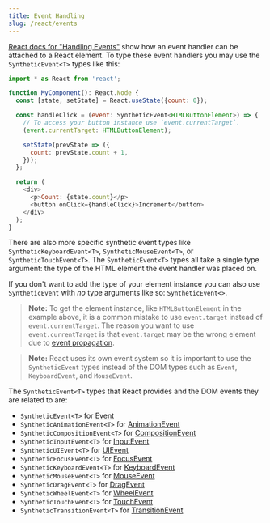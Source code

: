 ```yaml
---
title: Event Handling
slug: /react/events
---
```


[React docs for "Handling Events"][] show how an event handler can be attached to
a React element. To type these event handlers you may use the `SyntheticEvent<T>`
types like this:

[React docs for "Handling Events"]: https://reactjs.org/docs/handling-events.html

```js flow-check
import * as React from 'react';

function MyComponent(): React.Node {
  const [state, setState] = React.useState({count: 0});

  const handleClick = (event: SyntheticEvent<HTMLButtonElement>) => {
    // To access your button instance use `event.currentTarget`.
    (event.currentTarget: HTMLButtonElement);

    setState(prevState => ({
      count: prevState.count + 1,
    }));
  };

  return (
    <div>
      <p>Count: {state.count}</p>
      <button onClick={handleClick}>Increment</button>
    </div>
  );
}
```

There are also more specific synthetic event types like
`SyntheticKeyboardEvent<T>`, `SyntheticMouseEvent<T>`, or
`SyntheticTouchEvent<T>`. The `SyntheticEvent<T>` types all take a single type
argument: the type of the HTML element the event handler was placed on.

If you don't want to add the type of your element instance you can also use
`SyntheticEvent` with *no* type arguments like so: `SyntheticEvent<>`.

> **Note:** To get the element instance, like `HTMLButtonElement` in the example
> above, it is a common mistake to use `event.target` instead of
> `event.currentTarget`. The reason you want to use `event.currentTarget` is
> that `event.target` may be the wrong element due to [event propagation][].

[event propagation]: https://developer.mozilla.org/en-US/docs/Web/API/Document_Object_Model/Examples#Example_5:_Event_Propagation

> **Note:** React uses its own event system so it is important to use the
> `SyntheticEvent` types instead of the DOM types such as `Event`,
> `KeyboardEvent`, and `MouseEvent`.

The `SyntheticEvent<T>` types that React provides and the DOM events they are
related to are:

- `SyntheticEvent<T>` for [Event](https://developer.mozilla.org/en-US/docs/Web/API/Event)
- `SyntheticAnimationEvent<T>` for [AnimationEvent](https://developer.mozilla.org/en-US/docs/Web/API/AnimationEvent)
- `SyntheticCompositionEvent<T>` for [CompositionEvent](https://developer.mozilla.org/en-US/docs/Web/API/CompositionEvent)
- `SyntheticInputEvent<T>` for [InputEvent](https://developer.mozilla.org/en-US/docs/Web/API/InputEvent)
- `SyntheticUIEvent<T>` for [UIEvent](https://developer.mozilla.org/en-US/docs/Web/API/UIEvent)
- `SyntheticFocusEvent<T>` for [FocusEvent](https://developer.mozilla.org/en-US/docs/Web/API/FocusEvent)
- `SyntheticKeyboardEvent<T>` for [KeyboardEvent](https://developer.mozilla.org/en-US/docs/Web/API/KeyboardEvent)
- `SyntheticMouseEvent<T>` for [MouseEvent](https://developer.mozilla.org/en-US/docs/Web/API/MouseEvent)
- `SyntheticDragEvent<T>` for [DragEvent](https://developer.mozilla.org/en-US/docs/Web/API/DragEvent)
- `SyntheticWheelEvent<T>` for [WheelEvent](https://developer.mozilla.org/en-US/docs/Web/API/WheelEvent)
- `SyntheticTouchEvent<T>` for [TouchEvent](https://developer.mozilla.org/en-US/docs/Web/API/TouchEvent)
- `SyntheticTransitionEvent<T>` for [TransitionEvent](https://developer.mozilla.org/en-US/docs/Web/API/TransitionEvent)
